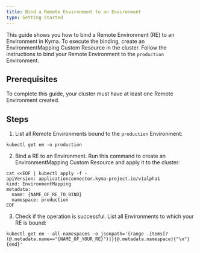 ```yaml
---
title: Bind a Remote Environment to an Environment
type: Getting Started
---
```


This guide shows you how to bind a Remote Environment (RE) to an Environment in Kyma. To execute the binding, create an EnvironmentMapping Custom Resource in the cluster. Follow the instructions to bind your Remote Environment to the `production` Environment.

## Prerequisites

To complete this guide, your cluster must have at least one Remote Environment created.

## Steps

1. List all Remote Environments bound to the `production` Environment:
  ```
  kubectl get em -n production
  ```

2. Bind a RE to an Environment. Run this command to create an EnvironmentMapping Custom Resource and apply it to the cluster:

  ```
  cat <<EOF | kubectl apply -f -
  apiVersion: applicationconnector.kyma-project.io/v1alpha1
  kind: EnvironmentMapping
  metadata:
    name: {NAME_OF_RE_TO_BIND}
    namespace: production
  EOF
  ```

3. Check if the operation is successful. List all Environments to which your RE is bound:
  ```
  kubectl get em --all-namespaces -o jsonpath='{range .items[?(@.metadata.name=="{NAME_OF_YOUR_RE}")]}{@.metadata.namespace}{"\n"}{end}'
  ```

